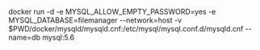 docker run -d -e MYSQL_ALLOW_EMPTY_PASSWORD=yes -e MYSQL_DATABASE=filemanager --network=host  -v $PWD/docker/mysqld/mysqld.cnf:/etc/mysql/mysql.conf.d/mysqld.cnf  --name=db mysql:5.6
